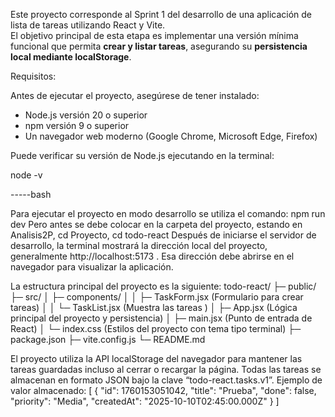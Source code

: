 
Este proyecto corresponde al Sprint 1 del desarrollo de una aplicación de lista de tareas utilizando React y Vite.  
El objetivo principal de esta etapa es implementar una versión mínima funcional que permita **crear y listar tareas**, asegurando su **persistencia local mediante localStorage**.

Requisitos:

Antes de ejecutar el proyecto, asegúrese de tener instalado:

- Node.js versión 20 o superior  
- npm versión 9 o superior  
- Un navegador web moderno (Google Chrome, Microsoft Edge, Firefox)

Puede verificar su versión de Node.js ejecutando en la terminal:

node -v

-----bash

Para ejecutar el proyecto en modo desarrollo se utiliza el comando:
npm run dev
Pero antes se debe colocar en la carpeta del proyecto, estando en Analisis2P, cd Proyecto, cd todo-react
Después de iniciarse el servidor de desarrollo, la terminal mostrará la dirección local del proyecto, generalmente http://localhost:5173
. Esa dirección debe abrirse en el navegador para visualizar la aplicación.

La estructura principal del proyecto es la siguiente:
todo-react/
├─ public/
├─ src/
│ ├─ components/
│ │ ├─ TaskForm.jsx (Formulario para crear tareas)
│ │ └─ TaskList.jsx (Muestra las tareas )
│ ├─ App.jsx (Lógica principal del proyecto y persistencia)
│ ├─ main.jsx (Punto de entrada de React)
│ └─ index.css (Estilos del proyecto con tema tipo terminal)
├─ package.json
├─ vite.config.js
└─ README.md

El proyecto utiliza la API localStorage del navegador para mantener las tareas guardadas incluso al cerrar o recargar la página. Todas las tareas se almacenan en formato JSON bajo la clave “todo-react.tasks.v1”. Ejemplo de valor almacenado:
[
{
"id": 1760153051042,
"title": "Prueba",
"done": false,
"priority": "Media",
"createdAt": "2025-10-10T02:45:00.000Z"
}
]


